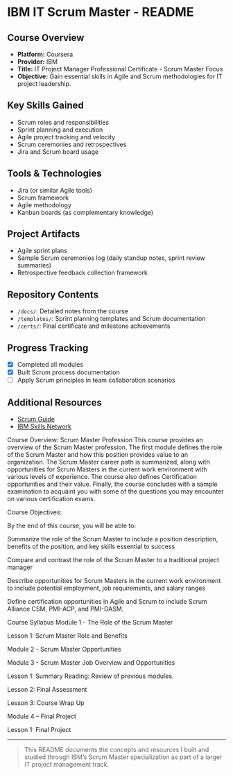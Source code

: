 # IBM IT Scrum Master - README

##  Course Overview

* **Platform:** Coursera
* **Provider:** IBM
* **Title:** IT Project Manager Professional Certificate - Scrum Master Focus
* **Objective:** Gain essential skills in Agile and Scrum methodologies for IT project leadership.

##  Key Skills Gained

* Scrum roles and responsibilities
* Sprint planning and execution
* Agile project tracking and velocity
* Scrum ceremonies and retrospectives
* Jira and Scrum board usage

##  Tools & Technologies

* Jira (or similar Agile tools)
* Scrum framework
* Agile methodology
* Kanban boards (as complementary knowledge)

##  Project Artifacts

* Agile sprint plans
* Sample Scrum ceremonies log (daily standup notes, sprint review summaries)
* Retrospective feedback collection framework

##  Repository Contents

* `/docs/`: Detailed notes from the course
* `/templates/`: Sprint planning templates and Scrum documentation
* `/certs/`: Final certificate and milestone achievements

##  Progress Tracking

* [x] Completed all modules
* [x] Built Scrum process documentation
* [ ] Apply Scrum principles in team collaboration scenarios

##  Additional Resources

* [Scrum Guide](https://scrumguides.org)
* [IBM Skills Network](https://skills.network)

Course Overview: Scrum Master Profession
This course provides an overview of the Scrum Master profession. The first module defines the role of the Scrum Master and how this position provides value to an organization. The Scrum Master career path is summarized, along with opportunities for Scrum Masters in the current work environment with various levels of experience. The course also defines Certification opportunities and their value. Finally, the course concludes with a sample examination to acquaint you with some of the questions you may encounter on various certification exams. 

Course Objectives:

By the end of this course, you will be able to:

Summarize the role of the Scrum Master to include a position description, benefits of the position, and key skills essential to success

Compare and contrast the role of the Scrum Master to a traditional project manager

Describe opportunities for Scrum Masters in the current work environment to include potential employment, job requirements, and salary ranges

Define certification opportunities in Agile and Scrum to include Scrum Alliance CSM, PMI-ACP, and PMI-DASM.


Course Syllabus
Module 1 - The Role of the Scrum Master

Lesson 1: Scrum Master Role and Benefits 

Module 2 - Scrum Master Opportunities

Module 3 - Scrum Master Job Overview and Opportunities

Lesson 1: Summary Reading: Review of previous modules.

Lesson 2: Final Assessment

Lesson 3: Course Wrap Up

Module 4 – Final Project

Lesson 1: Final Project



---

> This README documents the concepts and resources I built and studied through IBM’s Scrum Master specialization as part of a larger IT project management track.
